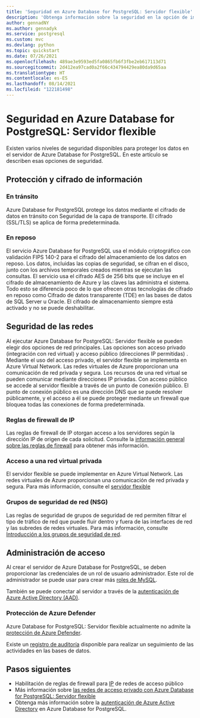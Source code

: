 ```yaml
---
title: 'Seguridad en Azure Database for PostgreSQL: Servidor flexible'
description: 'Obtenga información sobre la seguridad en la opción de implementación opción Servidor flexible para Azure Database for PostgreSQL: Servidor flexible'
author: gennadNY
ms.author: gennadyk
ms.service: postgresql
ms.custom: mvc
ms.devlang: python
ms.topic: quickstart
ms.date: 07/26/2021
ms.openlocfilehash: 489ae3e9593ed5fa0865fb6f3fbe2eb617113d71
ms.sourcegitcommit: 2d412ea97cad0a2f66c434794429ea80da9d65aa
ms.translationtype: HT
ms.contentlocale: es-ES
ms.lasthandoff: 08/14/2021
ms.locfileid: "122181498"
---
```

# <a name="security-in-azure-database-for-postgresql---flexible-server"></a>Seguridad en Azure Database for PostgreSQL: Servidor flexible

Existen varios niveles de seguridad disponibles para proteger los datos en el servidor de Azure Database for PostgreSQL. En este artículo se describen esas opciones de seguridad.

## <a name="information-protection-and-encryption"></a>Protección y cifrado de información

### <a name="in-transit"></a>En tránsito
 Azure Database for PostgreSQL protege los datos mediante el cifrado de datos en tránsito con Seguridad de la capa de transporte. El cifrado (SSL/TLS) se aplica de forma predeterminada.

### <a name="at-rest"></a>En reposo
El servicio Azure Database for PostgreSQL usa el módulo criptográfico con validación FIPS 140-2 para el cifrado del almacenamiento de los datos en reposo. Los datos, incluidas las copias de seguridad, se cifran en el disco, junto con los archivos temporales creados mientras se ejecutan las consultas. El servicio usa el cifrado AES de 256 bits que se incluye en el cifrado de almacenamiento de Azure y las claves las administra el sistema. Todo esto se diferencia poco de lo que ofrecen otras tecnologías de cifrado en reposo como Cifrado de datos transparente (TDE) en las bases de datos de SQL Server u Oracle. El cifrado de almacenamiento siempre está activado y no se puede deshabilitar.


## <a name="network-security"></a>Seguridad de las redes

Al ejecutar Azure Database for PostgreSQL: Servidor flexible se pueden elegir dos opciones de red principales. Las opciones son acceso privado (integración con red virtual) y acceso público (direcciones IP permitidas) . Mediante el uso del acceso privado, el servidor flexible se implementa en Azure Virtual Network. Las redes virtuales de Azure proporcionan una comunicación de red privada y segura. Los recursos de una red virtual se pueden comunicar mediante direcciones IP privadas.
Con acceso público se accede al servidor flexible a través de un punto de conexión público. El punto de conexión público es una dirección DNS que se puede resolver públicamente, y el acceso a él se puede proteger mediante un firewall que bloquea todas las conexiones de forma predeterminada. 



### <a name="ip-firewall-rules"></a>Reglas de firewall de IP
Las reglas de firewall de IP otorgan acceso a los servidores según la dirección IP de origen de cada solicitud. Consulte la [información general sobre las reglas de firewall](concepts-firewall-rules.md) para obtener más información.


### <a name="private-vnet-access"></a>Acceso a una red virtual privada
El servidor flexible se puede implementar en Azure Virtual Network. Las redes virtuales de Azure proporcionan una comunicación de red privada y segura. Para más información, consulte el [servidor flexible](concepts-networking.md)

### <a name="network-security-groups-nsg"></a>Grupos de seguridad de red (NSG)
Las reglas de seguridad de grupos de seguridad de red permiten filtrar el tipo de tráfico de red que puede fluir dentro y fuera de las interfaces de red y las subredes de redes virtuales.  Para más información, consulte [Introducción a los grupos de seguridad de red](../../virtual-network/network-security-groups-overview.md).

## <a name="access-management"></a>Administración de acceso

Al crear el servidor de Azure Database for PostgreSQL, se deben proporcionar las credenciales de un rol de usuario administrador. Este rol de administrador se puede usar para crear más [roles de MySQL](https://www.postgresql.org/docs/current/user-manag.html).

También se puede conectar al servidor a través de la [autenticación de Azure Active Directory (AAD)](../concepts-aad-authentication.md).


### <a name="azure-defender-protection"></a>Protección de Azure Defender

 Azure Database for PostgreSQL: Servidor flexible actualmente no admite la [protección de Azure Defender](../../security-center/azure-defender.md). 


Existe un [registro de auditoría](../concepts-audit.md) disponible para realizar un seguimiento de las actividades en las bases de datos. 


## <a name="next-steps"></a>Pasos siguientes
  - Habilitación de reglas de firewall para [IP](concepts-firewall-rules.md) de redes de acceso público
  - Más información sobre [las redes de acceso privado con Azure Database for PostgreSQL: Servidor flexible](concepts-networking.md)
  - Obtenga más información sobre la [autenticación de Azure Active Directory](../concepts-aad-authentication.md) en Azure Database for PostgreSQL.